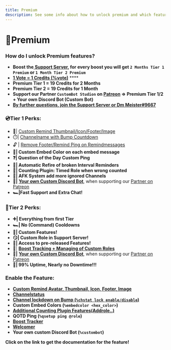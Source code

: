 ```yaml
---
title: Premium
description: See some info about how to unlock premium and which features you have
---
```


# 📀Premium

### How do I unlock Premium features?

* **Boost the**[ **Support Server**](https://discord.gg/dXJPy8m)**, for every boost you will get  `2 Months Tier 1 Premium` or `1 Month Tier 2 Premium`**
* [**1 Vote = 1 Credits \(%vote\)**](https://discord.gg/zhxZHFN) ****
* **Premium Tier 1 = 19 Credits for 2 Months**
* **Premium Tier 2 = 19 Credits for 1 Month**
* **Support our Partner `CustomBot Studion` on [Patreon](https://patreon.com/custombotstudio) => Premium Tier 1/2 + Your own Discord Bot (Custom Bot)**
* [**By further questions, join the Support Server or Dm Meister\#9667**](https://discord.gg/dXJPy8m)

### 💿Tier 1 Perks:

* **🔮**\| [Custom Remind Thumbnail/Icon/Footer/Image](https://media.discordapp.net/attachments/738409360488661142/809322323286294538/unknown.png) 
* ⏱️\| [Channelname with Bump Countdown](https://media.discordapp.net/attachments/738409360488661142/809322554573586452/unknown.png) 
* 🔓 \| [Remove Footer/Remind Ping on Remindmessages](https://media.discordapp.net/attachments/751410790992445540/809324012215205998/unknown.png) 
* **🔮\| Custom Embed Color on each embed message** 
* **❓\| Question of the Day Custom Ping**
* **🔄\| Automatic Refire of broken Interval Reminders**
* **🔢\| Counting Plugin: Timed Role when wrong counted**
* **🌙\| AFK System add more ignored Channels**
* **🤖\|** [**Your own Custom Discord Bot**](https://media.discordapp.net/attachments/818814605865254950/838780057816006656/unknown.png), when supporting our [Partner on Patreon](https://patreon.com/custombotstudio)
* **🏎️\|Fast Support and Extra Chat!** 

###  📀Tier 2 Perks:

* **➕\| Everything from first Tier** 
* **🏎️\| No \(Command\) Cooldowns**
* **🧿\| Custom Features!** 
* **😏\| Custom Role in Support Server!** 
* **🧪\| Access to pre-released Features!** 
* 💎\| [**Boost Tracking + Managing of Custom Roles**](../boost-tracking-and-managing/)
* **🤖\|** [**Your own Custom Discord Bot**](https://media.discordapp.net/attachments/818814605865254950/838780057816006656/unknown.png), when supporting our [Partner on Patreon](https://patreon.com/custombotstudio)
* **💯\| 99% Uptime, Nearly no Downtime!!!**

### Enable the Feature:

* [**Custom Remind Avatar, Thumbnail, Icon, Footer, Image**](../bumpreminder/premium-customization.md)
* [**Channelstatus**](../bumpreminder/premium-customization.md)
* [**Channel lockdown on Bump \(`%chstat lock enable/disable`\)**](../bumpreminder/premium-customization.md)
* **Custom Embed Colors \(`%embedcolor <hex_color>`\)**
* [**Additional Counting Plugin Features\(Addrole..\)**](../counting/setup.md)
* **QOTD Ping \(`%qsetup ping @role`\)**
* [**Boost Tracker**](../boosttracker/)
* [**Welcomer**](../welcomer/)
* **Your own custom Discord Bot \(`%custombot`\)**

**Click on the link to get the documentation for the feature!**

